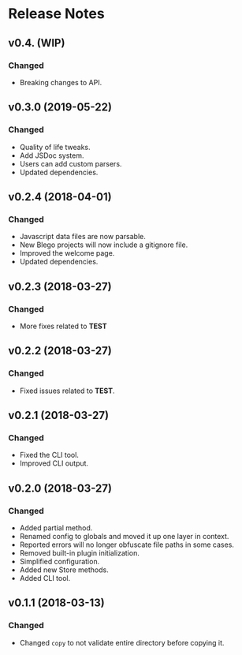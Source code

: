 # Release Notes

## v0.4. (WIP)

### Changed
- Breaking changes to API.

## v0.3.0 (2019-05-22)

### Changed
- Quality of life tweaks.
- Add JSDoc system.
- Users can add custom parsers.
- Updated dependencies.

## v0.2.4 (2018-04-01)

### Changed
- Javascript data files are now parsable.
- New Blego projects will now include a gitignore file.
- Improved the welcome page.
- Updated dependencies.

## v0.2.3 (2018-03-27)

### Changed
- More fixes related to __TEST__

## v0.2.2 (2018-03-27)

### Changed
- Fixed issues related to __TEST__.

## v0.2.1 (2018-03-27)

### Changed
- Fixed the CLI tool.
- Improved CLI output.

## v0.2.0 (2018-03-27)

### Changed
- Added partial method.
- Renamed config to globals and moved it up one layer in context.
- Reported errors will no longer obfuscate file paths in some cases.
- Removed built-in plugin initialization.
- Simplified configuration.
- Added new Store methods.
- Added CLI tool.

## v0.1.1 (2018-03-13)

### Changed
- Changed `copy` to not validate entire directory before copying it.
